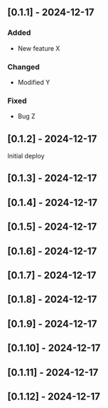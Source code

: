 
## [0.1.1] - 2024-12-17
### Added
- New feature X

### Changed
- Modified Y

### Fixed
- Bug Z

## [0.1.2] - 2024-12-17
Initial deploy

## [0.1.3] - 2024-12-17


## [0.1.4] - 2024-12-17


## [0.1.5] - 2024-12-17


## [0.1.6] - 2024-12-17


## [0.1.7] - 2024-12-17


## [0.1.8] - 2024-12-17


## [0.1.9] - 2024-12-17


## [0.1.10] - 2024-12-17


## [0.1.11] - 2024-12-17


## [0.1.12] - 2024-12-17

